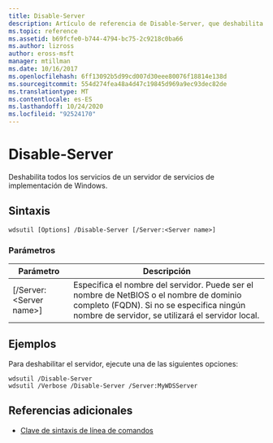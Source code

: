 ```yaml
---
title: Disable-Server
description: Artículo de referencia de Disable-Server, que deshabilita todos los servicios de un servidor de servicios de implementación de Windows.
ms.topic: reference
ms.assetid: b69fcfe0-b744-4794-bc75-2c9218c0ba66
ms.author: lizross
author: eross-msft
manager: mtillman
ms.date: 10/16/2017
ms.openlocfilehash: 6ff13092b5d99cd007d30eee80076f18814e138d
ms.sourcegitcommit: 554d274fea48a4d47c19845d969a9ec93dec82de
ms.translationtype: MT
ms.contentlocale: es-ES
ms.lasthandoff: 10/24/2020
ms.locfileid: "92524170"
---
```

# <a name="disable-server"></a>Disable-Server

Deshabilita todos los servicios de un servidor de servicios de implementación de Windows.

## <a name="syntax"></a>Sintaxis

```
wdsutil [Options] /Disable-Server [/Server:<Server name>]
```

### <a name="parameters"></a>Parámetros

|Parámetro|Descripción|
|---------|-----------|
|[/Server:\<Server name>]|Especifica el nombre del servidor. Puede ser el nombre de NetBIOS o el nombre de dominio completo (FQDN). Si no se especifica ningún nombre de servidor, se utilizará el servidor local.|

## <a name="examples"></a>Ejemplos

Para deshabilitar el servidor, ejecute una de las siguientes opciones:
```
wdsutil /Disable-Server
wdsutil /Verbose /Disable-Server /Server:MyWDSServer
```

## <a name="additional-references"></a>Referencias adicionales

- [Clave de sintaxis de línea de comandos](command-line-syntax-key.md)

